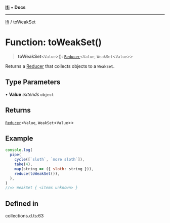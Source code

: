[**lfi**](../readme.md) • **Docs**

***

[lfi](../globals.md) / toWeakSet

# Function: toWeakSet()

> **toWeakSet**\<`Value`\>(): [`Reducer`](../type-aliases/Reducer.md)\<`Value`, `WeakSet`\<`Value`\>\>

Returns a [Reducer](../type-aliases/Reducer.md) that collects objects to a `WeakSet`.

## Type Parameters

• **Value** *extends* `object`

## Returns

[`Reducer`](../type-aliases/Reducer.md)\<`Value`, `WeakSet`\<`Value`\>\>

## Example

```js
console.log(
  pipe(
    cycle([`sloth`, `more sloth`]),
    take(4),
    map(string => ({ sloth: string })),
    reduce(toWeakSet()),
  ),
)
//=> WeakSet { <items unknown> }
```

## Defined in

collections.d.ts:63
